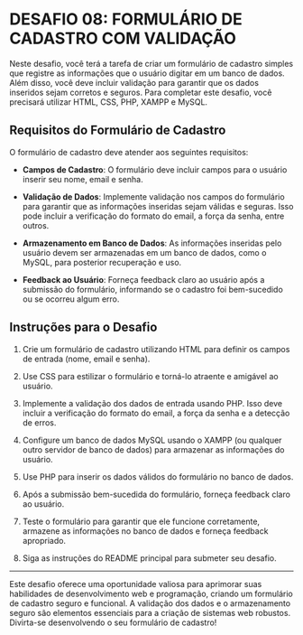 # DESAFIO 08: FORMULÁRIO DE CADASTRO COM VALIDAÇÃO
Neste desafio, você terá a tarefa de criar um formulário de cadastro simples que registre as informações que o usuário digitar em um banco de dados. Além disso, você deve incluir validação para garantir que os dados inseridos sejam corretos e seguros. Para completar este desafio, você precisará utilizar HTML, CSS, PHP, XAMPP e MySQL.

## Requisitos do Formulário de Cadastro
O formulário de cadastro deve atender aos seguintes requisitos:

* **Campos de Cadastro**: O formulário deve incluir campos para o usuário inserir seu nome, email e senha.

* **Validação de Dados**: Implemente validação nos campos do formulário para garantir que as informações inseridas sejam válidas e seguras. Isso pode incluir a verificação do formato do email, a força da senha, entre outros.

* **Armazenamento em Banco de Dados**: As informações inseridas pelo usuário devem ser armazenadas em um banco de dados, como o MySQL, para posterior recuperação e uso.

* **Feedback ao Usuário**: Forneça feedback claro ao usuário após a submissão do formulário, informando se o cadastro foi bem-sucedido ou se ocorreu algum erro.

## Instruções para o Desafio
1. Crie um formulário de cadastro utilizando HTML para definir os campos de entrada (nome, email e senha).

2. Use CSS para estilizar o formulário e torná-lo atraente e amigável ao usuário.

3. Implemente a validação dos dados de entrada usando PHP. Isso deve incluir a verificação do formato do email, a força da senha e a detecção de erros.

4. Configure um banco de dados MySQL usando o XAMPP (ou qualquer outro servidor de banco de dados) para armazenar as informações do usuário.

5. Use PHP para inserir os dados válidos do formulário no banco de dados.

6. Após a submissão bem-sucedida do formulário, forneça feedback claro ao usuário.

7. Teste o formulário para garantir que ele funcione corretamente, armazene as informações no banco de dados e forneça feedback apropriado.

8. Siga as instruções do README principal para submeter seu desafio.

---

Este desafio oferece uma oportunidade valiosa para aprimorar suas habilidades de desenvolvimento web e programação, criando um formulário de cadastro seguro e funcional. A validação dos dados e o armazenamento seguro são elementos essenciais para a criação de sistemas web robustos. Divirta-se desenvolvendo o seu formulário de cadastro!

